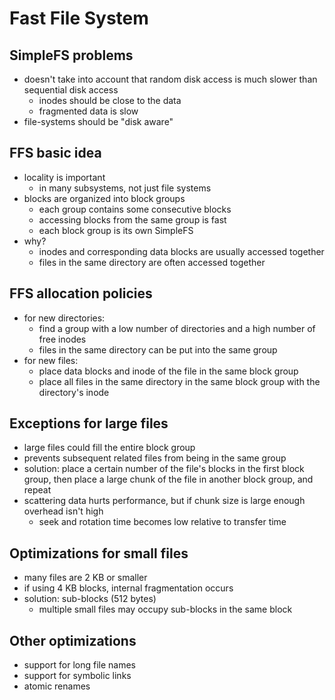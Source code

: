 # Fast File System

## SimpleFS problems
- doesn't take into account that random disk access is much slower than sequential disk access
    - inodes should be close to the data
    - fragmented data is slow
- file-systems should be "disk aware"

## FFS basic idea
- locality is important
    - in many subsystems, not just file systems
- blocks are organized into block groups
    - each group contains some consecutive blocks
    - accessing blocks from the same group is fast
    - each block group is its own SimpleFS
- why?
    - inodes and corresponding data blocks are usually accessed together
    - files in the same directory are often accessed together

## FFS allocation policies
- for new directories:
    - find a group with a low number of directories and a high number of free inodes
    - files in the same directory can be put into the same group
- for new files:
    - place data blocks and inode of the file in the same block group
    - place all files in the same directory in the same block group with the directory's inode

## Exceptions for large files
- large files could fill the entire block group
- prevents subsequent related files from being in the same group
- solution: place a certain number of the file's blocks in the first block group, then place a large chunk of the file in another block group, and repeat
- scattering data hurts performance, but if chunk size is large enough overhead isn't high
    - seek and rotation time becomes low relative to transfer time

## Optimizations for small files
- many files are 2 KB or smaller
- if using 4 KB blocks, internal fragmentation occurs
- solution: sub-blocks (512 bytes)
    - multiple small files may occupy sub-blocks in the same block

## Other optimizations
- support for long file names
- support for symbolic links
- atomic renames